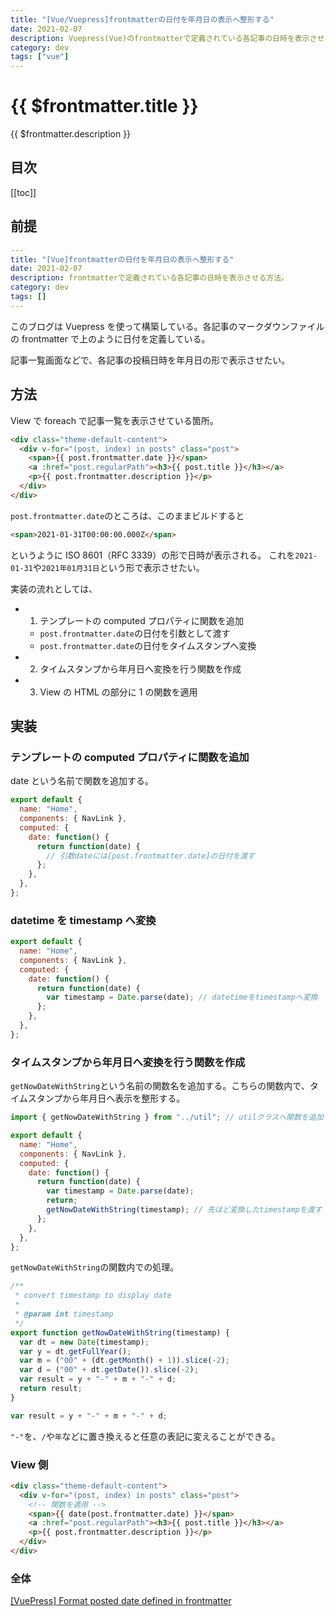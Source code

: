 ```yaml
---
title: "[Vue/Vuepress]frontmatterの日付を年月日の表示へ整形する"
date: 2021-02-07
description: Vuepress(Vue)のfrontmatterで定義されている各記事の日時を表示させる方法。
category: dev
tags: ["vue"]
---
```


# {{ $frontmatter.title }}

{{ $frontmatter.description }}

## 目次

[[toc]]

## 前提

```yml
---
title: "[Vue]frontmatterの日付を年月日の表示へ整形する"
date: 2021-02-07
description: frontmatterで定義されている各記事の日時を表示させる方法。
category: dev
tags: []
---

```

このブログは Vuepress を使って構築している。各記事のマークダウンファイルの frontmatter で上のように日付を定義している。

記事一覧画面などで、各記事の投稿日時を年月日の形で表示させたい。

## 方法

View で foreach で記事一覧を表示させている箇所。

```html
<div class="theme-default-content">
  <div v-for="(post, index) in posts" class="post">
    <span>{{ post.frontmatter.date }}</span>
    <a :href="post.regularPath"><h3>{{ post.title }}</h3></a>
    <p>{{ post.frontmatter.description }}</p>
  </div>
</div>
```

`post.frontmatter.date`のところは、このままビルドすると

```html
<span>2021-01-31T00:00:00.000Z</span>
```

というように ISO 8601（RFC 3339）の形で日時が表示される。
これを`2021-01-31`や`2021年01月31日`という形で表示させたい。

実装の流れとしては、

- 1. テンプレートの computed プロパティに関数を追加
  - `post.frontmatter.date`の日付を引数として渡す
  - `post.frontmatter.date`の日付をタイムスタンプへ変換
- 2. タイムスタンプから年月日へ変換を行う関数を作成
- 3. View の HTML の部分に 1 の関数を適用

## 実装

### テンプレートの computed プロパティに関数を追加

date という名前で関数を追加する。

```js
export default {
  name: "Home",
  components: { NavLink },
  computed: {
    date: function() {
      return function(date) {
        // 引数dateには[post.frontmatter.date]の日付を渡す
      };
    },
  },
};
```

### datetime を timestamp へ変換

```js
export default {
  name: "Home",
  components: { NavLink },
  computed: {
    date: function() {
      return function(date) {
        var timestamp = Date.parse(date); // datetimeをtimestampへ変換
      };
    },
  },
};
```

### タイムスタンプから年月日へ変換を行う関数を作成

`getNowDateWithString`という名前の関数名を追加する。こちらの関数内で、タイムスタンプから年月日へ表示を整形する。

```js
import { getNowDateWithString } from "../util"; // utilクラスへ関数を追加した

export default {
  name: "Home",
  components: { NavLink },
  computed: {
    date: function() {
      return function(date) {
        var timestamp = Date.parse(date);
        return;
        getNowDateWithString(timestamp); // 先ほど変換したtimestampを渡す
      };
    },
  },
};
```

`getNowDateWithString`の関数内での処理。

```js
/**
 * convert timestamp to display date
 *
 * @param int timestamp
 */
export function getNowDateWithString(timestamp) {
  var dt = new Date(timestamp);
  var y = dt.getFullYear();
  var m = ("00" + (dt.getMonth() + 1)).slice(-2);
  var d = ("00" + dt.getDate()).slice(-2);
  var result = y + "-" + m + "-" + d;
  return result;
}
```

```js
var result = y + "-" + m + "-" + d;
```

`"-"`を、`/`や`年`などに置き換えると任意の表記に変えることができる。

### View 側

```html
<div class="theme-default-content">
  <div v-for="(post, index) in posts" class="post">
    <!-- 関数を適用 -->
    <span>{{ date(post.frontmatter.date) }}</span>
    <a :href="post.regularPath"><h3>{{ post.title }}</h3></a>
    <p>{{ post.frontmatter.description }}</p>
  </div>
</div>
```

### 全体

[[VuePress] Format posted date defined in frontmatter](https://gist.github.com/mayu-watanabe/c3be5d313c4af24e582100a0ac3d6d00)
